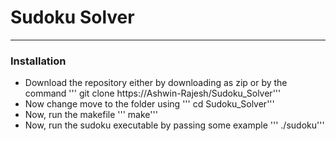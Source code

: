# Sudoku Solver
---
### Installation
- Download the repository either by downloading as zip or by the command
''' git clone https://Ashwin-Rajesh/Sudoku_Solver'''
- Now change move to the folder using
''' cd Sudoku_Solver'''
- Now, run the makefile
''' make'''
- Now, run the sudoku executable by passing some example
''' ./sudoku'''
